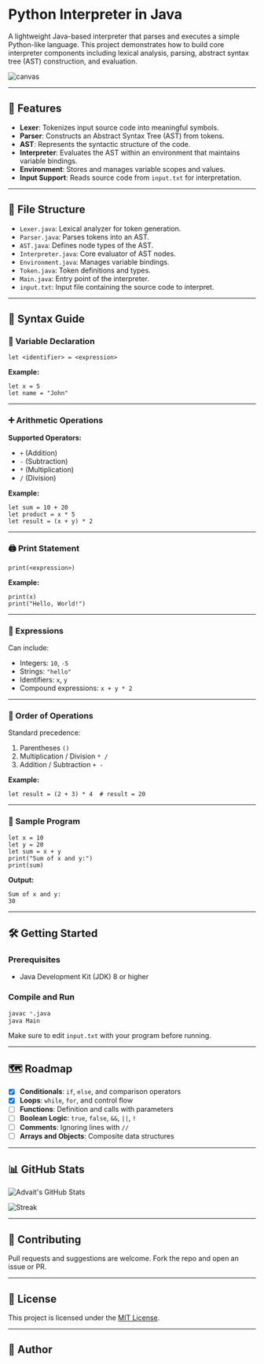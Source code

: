# Python Interpreter in Java

A lightweight Java-based interpreter that parses and executes a simple Python-like language. This project demonstrates how to build core interpreter components including lexical analysis, parsing, abstract syntax tree (AST) construction, and evaluation.

![canvas](https://github.com/user-attachments/assets/058e4996-adf8-4e5c-8090-e9271916e406)

---

## 🚀 Features

- **Lexer**: Tokenizes input source code into meaningful symbols.
- **Parser**: Constructs an Abstract Syntax Tree (AST) from tokens.
- **AST**: Represents the syntactic structure of the code.
- **Interpreter**: Evaluates the AST within an environment that maintains variable bindings.
- **Environment**: Stores and manages variable scopes and values.
- **Input Support**: Reads source code from `input.txt` for interpretation.

---

## 📁 File Structure

- `Lexer.java`: Lexical analyzer for token generation.
- `Parser.java`: Parses tokens into an AST.
- `AST.java`: Defines node types of the AST.
- `Interpreter.java`: Core evaluator of AST nodes.
- `Environment.java`: Manages variable bindings.
- `Token.java`: Token definitions and types.
- `Main.java`: Entry point of the interpreter.
- `input.txt`: Input file containing the source code to interpret.

---

## 🧠 Syntax Guide

### 🧮 Variable Declaration

```plaintext
let <identifier> = <expression>
```

**Example:**
```plaintext
let x = 5
let name = "John"
```

---

### ➕ Arithmetic Operations

**Supported Operators:**
- `+` (Addition)
- `-` (Subtraction)
- `*` (Multiplication)
- `/` (Division)

**Example:**
```plaintext
let sum = 10 + 20
let product = x * 5
let result = (x + y) * 2
```

---

### 🖨️ Print Statement

```plaintext
print(<expression>)
```

**Example:**
```plaintext
print(x)
print("Hello, World!")
```

---

### 🧠 Expressions

Can include:
- Integers: `10`, `-5`
- Strings: `"hello"`
- Identifiers: `x`, `y`
- Compound expressions: `x + y * 2`

---

### 📂 Order of Operations

Standard precedence:
1. Parentheses `()`
2. Multiplication / Division `* /`
3. Addition / Subtraction `+ -`

**Example:**
```plaintext
let result = (2 + 3) * 4  # result = 20
```

---

### 📝 Sample Program

```plaintext
let x = 10
let y = 20
let sum = x + y
print("Sum of x and y:")
print(sum)
```

**Output:**
```plaintext
Sum of x and y:
30
```

---

## 🛠️ Getting Started

### Prerequisites

- Java Development Kit (JDK) 8 or higher

### Compile and Run

```bash
javac *.java
java Main
```

Make sure to edit `input.txt` with your program before running.

---

## 🗺️ Roadmap

- [x] **Conditionals**: `if`, `else`, and comparison operators
- [x] **Loops**: `while`, `for`, and control flow
- [ ] **Functions**: Definition and calls with parameters
- [ ] **Boolean Logic**: `true`, `false`, `&&`, `||`, `!`
- [ ] **Comments**: Ignoring lines with `//`
- [ ] **Arrays and Objects**: Composite data structures

---

## 📊 GitHub Stats

![Advait's GitHub Stats](https://github-readme-stats.vercel.app/api?username=AdvaitSan&show_icons=true&theme=radical&hide=prs&count_private=true)

![Streak](https://streak-stats.demolab.com/?user=AdvaitSan&theme=radical)

---

## 🤝 Contributing

Pull requests and suggestions are welcome. Fork the repo and open an issue or PR.

---

## 📜 License

This project is licensed under the [MIT License](LICENSE).

---

## 👤 Author

